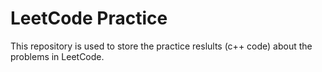 # LeetCode Practice
This repository is used to store the practice reslults (c++ code) about the problems in LeetCode.
